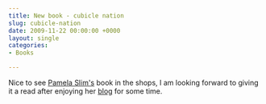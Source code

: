 ```yaml
---
title: New book - cubicle nation
slug: cubicle-nation
date: 2009-11-22 00:00:00 +0000
layout: single
categories: 
- Books

---
```


Nice to see [Pamela Slim's][escapefromcubiclenation] book in the shops, I am looking forward to giving it a read after enjoying her&#xa0;[blog][escapefromcubiclenation] for some time.

[escapefromcubiclenation]: http://www.escapefromcubiclenation.com/
